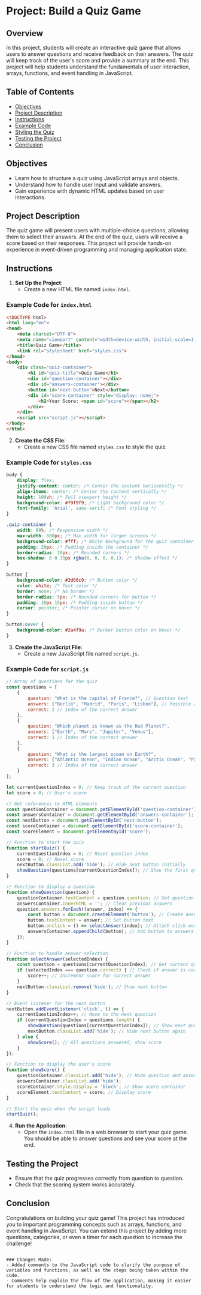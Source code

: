 # Project: Build a Quiz Game

## Overview

In this project, students will create an interactive quiz game that allows users to answer questions and receive feedback on their answers. The quiz will keep track of the user's score and provide a summary at the end. This project will help students understand the fundamentals of user interaction, arrays, functions, and event handling in JavaScript.

## Table of Contents

- [Objectives](#objectives)
- [Project Description](#project-description)
- [Instructions](#instructions)
- [Example Code](#example-code)
- [Styling the Quiz](#styling-the-quiz)
- [Testing the Project](#testing-the-project)
- [Conclusion](#conclusion)

## Objectives

- Learn how to structure a quiz using JavaScript arrays and objects.
- Understand how to handle user input and validate answers.
- Gain experience with dynamic HTML updates based on user interactions.

## Project Description

The quiz game will present users with multiple-choice questions, allowing them to select their answers. At the end of the quiz, users will receive a score based on their responses. This project will provide hands-on experience in event-driven programming and managing application state.

## Instructions

1. **Set Up the Project**:
   - Create a new HTML file named `index.html`.

### Example Code for `index.html`

```html
<!DOCTYPE html>
<html lang="en">
<head>
    <meta charset="UTF-8">
    <meta name="viewport" content="width=device-width, initial-scale=1.0">
    <title>Quiz Game</title>
    <link rel="stylesheet" href="styles.css">
</head>
<body>
    <div class="quiz-container">
        <h1 id="quiz-title">Quiz Game</h1>
        <div id="question-container"></div>
        <div id="answers-container"></div>
        <button id="next-button">Next</button>
        <div id="score-container" style="display: none;">
            <h2>Your Score: <span id="score"></span></h2>
        </div>
    </div>
    <script src="script.js"></script>
</body>
</html>
```

2. **Create the CSS File**:
   - Create a new CSS file named `styles.css` to style the quiz.

### Example Code for `styles.css`

```css
body {
    display: flex;
    justify-content: center; /* Center the content horizontally */
    align-items: center; /* Center the content vertically */
    height: 100vh; /* Full viewport height */
    background-color: #f9f9f9; /* Light background color */
    font-family: 'Arial', sans-serif; /* Font styling */
}

.quiz-container {
    width: 80%; /* Responsive width */
    max-width: 600px; /* Max width for larger screens */
    background-color: #fff; /* White background for the quiz container */
    padding: 20px; /* Padding inside the container */
    border-radius: 10px; /* Rounded corners */
    box-shadow: 0 0 15px rgba(0, 0, 0, 0.1); /* Shadow effect */
}

button {
    background-color: #3d66c9; /* Button color */
    color: white; /* Text color */
    border: none; /* No border */
    border-radius: 5px; /* Rounded corners for button */
    padding: 10px 15px; /* Padding inside button */
    cursor: pointer; /* Pointer cursor on hover */
}

button:hover {
    background-color: #2a4f9a; /* Darker button color on hover */
}
```

3. **Create the JavaScript File**:
   - Create a new JavaScript file named `script.js`.

### Example Code for `script.js`

```javascript
// Array of questions for the quiz
const questions = [
    {
        question: "What is the capital of France?", // Question text
        answers: ["Berlin", "Madrid", "Paris", "Lisbon"], // Possible answers
        correct: 2 // Index of the correct answer
    },
    {
        question: "Which planet is known as the Red Planet?",
        answers: ["Earth", "Mars", "Jupiter", "Venus"],
        correct: 1 // Index of the correct answer
    },
    {
        question: "What is the largest ocean on Earth?",
        answers: ["Atlantic Ocean", "Indian Ocean", "Arctic Ocean", "Pacific Ocean"],
        correct: 3 // Index of the correct answer
    }
];

let currentQuestionIndex = 0; // Keep track of the current question
let score = 0; // User's score

// Get references to HTML elements
const questionContainer = document.getElementById('question-container');
const answersContainer = document.getElementById('answers-container');
const nextButton = document.getElementById('next-button');
const scoreContainer = document.getElementById('score-container');
const scoreElement = document.getElementById('score');

// Function to start the quiz
function startQuiz() {
    currentQuestionIndex = 0; // Reset question index
    score = 0; // Reset score
    nextButton.classList.add('hide'); // Hide next button initially
    showQuestion(questions[currentQuestionIndex]); // Show the first question
}

// Function to display a question
function showQuestion(question) {
    questionContainer.textContent = question.question; // Set question text
    answersContainer.innerHTML = ''; // Clear previous answers
    question.answers.forEach((answer, index) => {
        const button = document.createElement('button'); // Create answer button
        button.textContent = answer; // Set button text
        button.onclick = () => selectAnswer(index); // Attach click event
        answersContainer.appendChild(button); // Add button to answers container
    });
}

// Function to handle answer selection
function selectAnswer(selectedIndex) {
    const question = questions[currentQuestionIndex]; // Get current question
    if (selectedIndex === question.correct) { // Check if answer is correct
        score++; // Increment score for correct answer
    }
    nextButton.classList.remove('hide'); // Show next button
}

// Event listener for the next button
nextButton.addEventListener('click', () => {
    currentQuestionIndex++; // Move to the next question
    if (currentQuestionIndex < questions.length) {
        showQuestion(questions[currentQuestionIndex]); // Show next question
        nextButton.classList.add('hide'); // Hide next button again
    } else {
        showScore(); // All questions answered, show score
    }
});

// Function to display the user's score
function showScore() {
    questionContainer.classList.add('hide'); // Hide question and answers
    answersContainer.classList.add('hide');
    scoreContainer.style.display = 'block'; // Show score container
    scoreElement.textContent = score; // Display score
}

// Start the quiz when the script loads
startQuiz();
```

4. **Run the Application**:
   - Open the `index.html` file in a web browser to start your quiz game. You should be able to answer questions and see your score at the end.

## Testing the Project

- Ensure that the quiz progresses correctly from question to question.
- Check that the scoring system works accurately.

## Conclusion

Congratulations on building your quiz game! This project has introduced you to important programming concepts such as arrays, functions, and event handling in JavaScript. You can extend this project by adding more questions, categories, or even a timer for each question to increase the challenge!
```

### Changes Made:
- Added comments to the JavaScript code to clarify the purpose of variables and functions, as well as the steps being taken within the code. 
- Comments help explain the flow of the application, making it easier for students to understand the logic and functionality.
